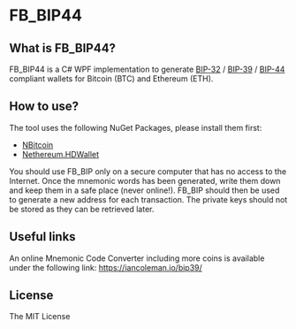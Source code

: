 # FB_BIP44

## What is FB_BIP44?
FB_BIP44 is a C# WPF implementation to generate [BIP-32](https://github.com/bitcoin/bips/blob/master/bip-0032.mediawiki) / [BIP-39](https://github.com/bitcoin/bips/blob/master/bip-0039.mediawiki) / [BIP-44](https://github.com/bitcoin/bips/blob/master/bip-0044.mediawiki) compliant wallets for Bitcoin (BTC) and Ethereum (ETH).

## How to use?
The tool uses the following NuGet Packages, please install them first:
- [NBitcoin](https://github.com/MetacoSA/NBitcoin)
- [Nethereum.HDWallet](https://github.com/Nethereum/Nethereum)

You should use FB_BIP only on a secure computer that has no access to the Internet. Once the mnemonic words has been generated, write them down and keep them in a safe place (never online!). FB_BIP should then be used to generate a new address for each transaction. The private keys should not be stored as they can be retrieved later.

## Useful links
An online Mnemonic Code Converter including more coins is available under the following link: https://iancoleman.io/bip39/

## License
The MIT License
